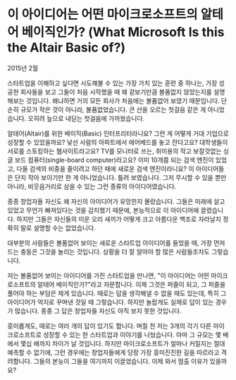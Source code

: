 # 이 아이디어는 어떤 마이크로소프트의 알테어 베이직인가? (What Microsoft Is this the Altair Basic of?)

2015년 2월

스타트업을 이해하고 싶다면 시도해볼 수 있는 가장 가치 있는 훈련 중 하나는, 가장 성공한 회사들을 보고 그들이 처음 시작했을 때 왜 겉보기만큼 볼품없지 않았는지를 설명해보는 것입니다. 왜냐하면 거의 모든 회사가 처음에는 볼품없어 보였기 때문입니다. 단순히 규모가 작은 것이 아니라, 볼품없었습니다. 큰 산을 오르는 첫걸음 같은 게 아니었습니다. 오히려 늪으로 내딛는 첫걸음에 가까웠습니다.

알테어(Altair)를 위한 베이직(Basic) 인터프리터라니요? 그런 게 어떻게 거대 기업으로 성장할 수 있었을까요? 낯선 사람의 아파트에서 에어베드를 놓고 잔다고요? 대학생들이 서로를 스토킹하는 웹사이트라고요? TV를 모니터로 쓰는, 취미용의 작고 보잘것없는 싱글 보드 컴퓨터(single-board computer)라고요? 이미 10개쯤 되는 검색 엔진이 있었고, 다들 검색의 비중을 줄이려고 하던 때에 새로운 검색 엔진이라니요? 이 아이디어들은 단지 작아 보이기만 한 게 아니었습니다. 틀려 보였습니다. 그저 무시할 수 있을 뿐만 아니라, 비웃음거리로 삼을 수 있는 그런 종류의 아이디어였습니다.

종종 창업자들 자신도 왜 자신의 아이디어가 유망한지 몰랐습니다. 그들은 미래에 살고 있었고 무언가 빠져있다는 것을 감지했기 때문에, 본능적으로 이 아이디어에 끌렸습니다. 하지만 그들은 자신들의 미운 오리 새끼가 어떻게 크고 아름다운 백조로 자라날지 정확히 말로 설명할 수는 없었습니다.

대부분의 사람들은 볼품없어 보이는 새로운 스타트업 아이디어를 들었을 때, 가장 먼저 드는 충동은 그것을 놀리는 것입니다. 상황을 더 잘 알아야 할 많은 사람들조차도 그렇습니다.

저는 볼품없어 보이는 아이디어를 가진 스타트업을 만나면, "이 아이디어는 어떤 마이크로소프트의 알테어 베이직인가?"라고 자문합니다. 이제 그것은 퍼즐이 되고, 그 퍼즐을 풀어야 하는 부담은 제게 있습니다. 때로는 답을 생각해낼 수 없을 때도 있는데, 특히 그 아이디어가 억지로 꾸며낸 것일 때 그렇습니다. 하지만 놀랍게도 실제로 답이 있는 경우가 많습니다. 종종 그 답은 창업자들 자신도 아직 보지 못한 것입니다.

흥미롭게도, 때로는 여러 개의 답이 있기도 합니다. 며칠 전 저는 3개의 각기 다른 마이크로소프트로 성장할 수 있는 한 스타트업과 이야기를 나눴습니다. 아마 그 규모는 몇 배에서 몇십 배까지 차이가 날 것입니다. 하지만 마이크로소프트가 얼마나 커질지는 절대 예측할 수 없기에, 그런 경우에는 창업자들에게 당장 가장 흥미진진한 길을 따르라고 격려합니다. 그들의 본능이 그들을 여기까지 이끌었습니다. 이제 와서 멈출 이유가 있을까요?